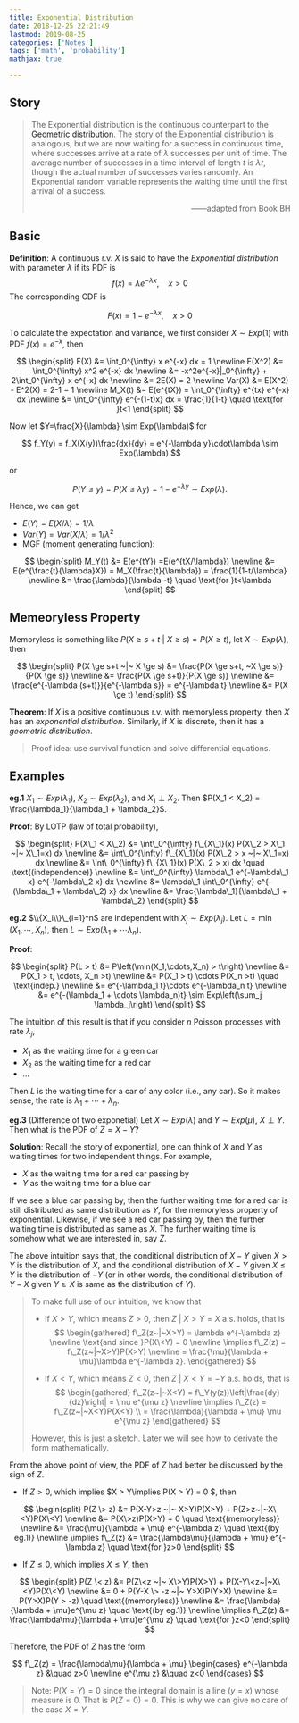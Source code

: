 ```yaml
---
title: Exponential Distribution
date: 2018-12-25 22:21:49
lastmod: 2019-08-25
categories: ['Notes']
tags: ['math', 'probability']
mathjax: true

---
```


## Story

> The Exponential distribution is the continuous counterpart to the [Geometric distribution](file://./Geometric-Distribution.md). The story of the Exponential distribution is analogous, but we are now waiting for a success in continuous time, where successes arrive at a rate of $\lambda$ successes per unit of time. The average number of successes in a time interval of length $t$ is $\lambda t$, though the actual number of successes varies randomly. An Exponential random variable represents the waiting time until the first arrival of a success.
>
> <div style="text-align:right">——adapted from Book BH</div>

<!-- more -->

## Basic

**Definition**: A continuous r.v. $X$ is said to have the *Exponential distribution* with parameter $\lambda$ if its PDF is
$$
f(x) = \lambda e^{-\lambda x}, \quad x > 0
$$
The corresponding CDF is 

$$
F(x) = 1 - e^{-\lambda x}, \quad x > 0
$$

To calculate the expectation and variance, we first consider $X \sim Exp(1)$ with PDF $f(x) = e^{-x}$, then

$$
\begin{split}
E(X) &= \int_0^{\infty} x e^{-x} dx = 1  \newline
E(X^2) &= \int_0^{\infty} x^2 e^{-x} dx \newline
&= -x^2e^{-x}|_0^{\infty} + 2\int_0^{\infty} x e^{-x} dx \newline
&= 2E(X) = 2 \newline
Var(X) &= E(X^2) - E^2(X) = 2-1 = 1 \newline
M_X(t) &= E(e^{tX}) = \int_0^{\infty} e^{tx} e^{-x} dx \newline
&= \int_0^{\infty} e^{-(1-t)x} dx = \frac{1}{1-t} \quad \text{for }t<1
\end{split}
$$

Now let $Y=\frac{X}{\lambda} \sim Exp(\lambda)$ for 

$$
f_Y(y) = f_X(X(y))\frac{dx}{dy} = e^{-\lambda y}\cdot\lambda \sim Exp(\lambda)
$$

or

$$
P(Y\le y) = P(X\le \lambda y) = 1 - e^{-\lambda y} \sim Exp(\lambda).
$$

Hence, we can get

- $E(Y) = E(X/\lambda) = 1/\lambda$
- $Var(Y) = Var(X/\lambda) = 1/\lambda^2$
- MGF (moment generating function):

$$
\begin{split}
  M_Y(t) &= E(e^{tY}) =E(e^{tX/\lambda}) \newline
	&= E(e^{\frac{t}{\lambda}X}) = M_X(\frac{t}{\lambda}) = \frac{1}{1-t/\lambda} \newline
  &= \frac{\lambda}{\lambda -t} \quad \text{for }t<\lambda
  \end{split}
$$


## Memeoryless Property

Memoryless is something like $P(X \ge s+t ~|~ X \ge s) = P(X \ge t)$, let $X \sim Exp(\lambda)$, then

$$
\begin{split}
P(X \ge s+t ~|~ X \ge s) &= \frac{P(X \ge s+t, ~X \ge s)}{P(X \ge s)} \newline
&= \frac{P(X \ge s+t)}{P(X \ge s)} \newline
&= \frac{e^{-\lambda (s+t)}}{e^{-\lambda s}} = e^{-\lambda t} \newline
&= P(X \ge t)
\end{split}
$$

**Theorem**: If $X$ is a positive continuous r.v. with memoryless property, then $X$ has an *exponential distribution*. Similarly, if $X$ is discrete, then it has a *geometric distribution*.

> Proof idea: use survival function and solve differential equations.

## Examples

**eg.1** $X_1 \sim Exp(\lambda_1), ~X_2 \sim Exp(\lambda_2)$, and $X_1 \perp X_2$. Then $P(X_1 < X_2) = \frac{\lambda_1}{\lambda_1 + \lambda_2}$.

**Proof**: By LOTP (law of total probability),

$$
\begin{split}
P(X\_1 < X\_2) &= \int\_0^{\infty} f\_{X\_1}(x) P(X\_2 > X\_1 ~|~ X\_1=x) dx \newline
&= \int\_0^{\infty} f\_{X\_1}(x) P(X\_2 > x ~|~ X\_1=x) dx \newline
&= \int\_0^{\infty} f\_{X\_1}(x) P(X\_2 > x) dx \quad \text{(independence)} \newline
&= \int\_0^{\infty} \lambda\_1 e^{-\lambda\_1 x} e^{-\lambda\_2 x} dx \newline
&= \lambda\_1 \int\_0^{\infty} e^{-(\lambda\_1 + \lambda\_2) x} dx \newline
&= \frac{\lambda\_1}{\lambda\_1 + \lambda\_2}
\end{split}
$$

**eg.2** $\\{X_i\\}\_{i=1}^n$ are independent with $X_j \sim Exp(\lambda_j)$. Let $L = \min(X_1, \cdots, X_n)$, then $L \sim Exp(\lambda_1 + \cdots \lambda_n)$.

**Proof**:

$$
\begin{split}
P(L > t) &= P\left(\min(X_1,\cdots,X_n) > t\right) \newline
&= P(X_1 > t, \cdots, X_n >t) \newline
&= P(X_1 > t) \cdots P(X_n >t) \quad \text{indep.} \newline
&= e^{-\lambda_1 t}\cdots e^{-\lambda_n t} \newline
&= e^{-(\lambda_1 + \cdots \lambda_n)t} \sim Exp\left(\sum_j \lambda_j\right)
\end{split}
$$

The intuition of this result is that if you consider $n$ Poisson processes with rate $\lambda_j$,

- $X_1$ as the waiting time for a green car
- $X_2$ as the waiting time for a red car
- ...

Then $L$ is the waiting time for a car of any color (i.e., any car). So it makes sense, the rate is $\lambda_1 + \cdots + \lambda_n$.

**eg.3** (Difference of two exponetial) Let $X \sim Exp(\lambda)$ and $Y \sim Exp(\mu)$, $X \perp Y$. Then what is the PDF of $Z=X-Y$?

**Solution**:
Recall the story of exponential, one can think of $X$ and $Y$ as waiting times for two independent things. For example,

- $X$ as the waiting time for a red car passing by
- $Y$ as the waiting time for a blue car

If we see a blue car passing by, then the further waiting time for a red car is still distributed as same distribution as $Y$, for the memoryless property of exponential. Likewise, if we see a red car passing by, then the further waiting time is distributed as same as $X$. The further waiting time is somehow what we are interested in, say $Z$.

The above intuition says that, the conditional distribution of $X-Y$ given $X > Y$ is the distribution of $X$, and the conditional distribution of $X-Y$ given $X \le Y$ is the distribution of $-Y$ (or in other words, the conditional distribution of $Y-X$ given $Y \ge X$ is same as the distribution of $Y$).

> To make full use of our intuition, we know that
>
> - If $X>Y$, which means $Z>0$, then $Z~|~X>Y = X$ a.s. holds, that is
> $$
> \begin{gathered}
> f\_Z(z~|~X>Y) = \lambda e^{-\lambda z} \newline
> \text{and since }P(X\<Y) = 0 \newline
> \implies f\_Z(z) = f\_Z(z~|~X>Y)P(X>Y) \newline
> = \frac{\mu}{\lambda + \mu}\lambda e^{-\lambda z}.
> \end{gathered}
> $$
>
> - If $X < Y$, which means $Z < 0$, then $Z~|~X<Y = -Y$ a.s. holds, that is
> $$
> \begin{gathered}
> f\_Z(z~|~X<Y) = f\_Y(y(z))\left|\frac{dy}{dz}\right| = \mu e^{\mu z} \newline
> \implies f\_Z(z) = f\_Z(z~|~X<Y)P(X<Y) \\
> = \frac{\lambda}{\lambda + \mu} \mu e^{\mu z}
> \end{gathered}
> $$
>
> However, this is just a sketch. Later we will see how to derivate the form mathematically.

From the above point of view, the PDF of $Z$ had better be discussed by the sign of $Z$. 

- If $Z > 0$, which implies $X > Y\implies P(X \> Y) = 0 $, then 

$$
\begin{split}
P(Z \> z) &= P(X-Y>z ~|~ X>Y)P(X>Y) + P(Z>z~|~X\<Y)P(X\<Y) \newline
&= P(X\>z)P(X>Y) + 0 \quad \text{(memoryless)} \newline
&= \frac{\mu}{\lambda + \mu} e^{-\lambda z} \quad \text{(by eg.1)}  \newline
\implies f\_Z(z) &= \frac{\lambda\mu}{\lambda + \mu} e^{-\lambda z} \quad \text{for }z>0 
\end{split}
$$

- If $Z \le 0$, which implies $X \le Y$, then 

$$
\begin{split}
P(Z \< z) &= P(Z\<z ~|~ X\>Y)P(X>Y) + P(X-Y\<z~|~X\<Y)P(X\<Y) \newline
&= 0 + P(Y-X \> -z ~|~ Y>X)P(Y>X)  \newline
&= P(Y>X)P(Y > -z) \quad \text{(memoryless)}  \newline
&= \frac{\lambda}{\lambda + \mu}e^{\mu z} \quad \text{(by eg.1)} \newline
\implies f\_Z(z) &= \frac{\lambda\mu}{\lambda + \mu}e^{\mu z} \quad \text{for }z<0
\end{split}
$$

Therefore, the PDF of $Z$ has the form

$$
f\_Z(z) = \frac{\lambda\mu}{\lambda + \mu} 
\begin{cases}
e^{-\lambda z} &\quad z>0 \newline
e^{\mu z} &\quad z<0
\end{cases}
$$

> Note: $P(X=Y)=0$ since the integral domain is a line ($y=x$) whose measure is 0. That is $P(Z=0) = 0$. This is why we can give no care of the case $X=Y$.
